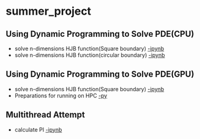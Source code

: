 # summer_project

## Using Dynamic Programming to Solve PDE(CPU)
- solve n-dimensions HJB function(Square boundary) [-ipynb](src/value_iter_dirichlet_1d_v04.ipynb)
- solve n-dimensions HJB function(circular boundary) [-ipynb](src/value_iter_dirichlet_1d_v03.ipynb)
## Using Dynamic Programming to Solve PDE(GPU)
- solve n-dimensions HJB function(Square boundary) [-ipynb](src/value_iter_dirichlet_GPU_2d_fina.ipynb)
- Preparations for running on HPC [-py](src/value_iter_dirichlet_gpu_3d_for_hpc.py)
## Multithread Attempt
- calculate PI [-ipynb](src/multiprocess_pi.ipynb)
